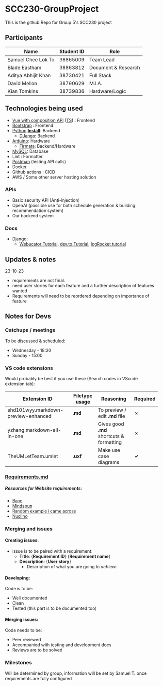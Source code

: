 # SCC230-GroupProject

This is the github Repo for Group 5's SCC230 project

## Participants

| Name                | Student ID | Role      |
| ------------------- | ---------- | ----------------- |
| Samuel Chee Lok To  | 38865009   | Team Lead        |
| Blade Eastham       | 38863812   | Document & Research|
| Aditya Abhijit Khan | 38730421   | Full Stack       |
| David Mellon        | 38790629   | M.I.A.            |
| Kian Tomkins        | 38739836   | Hardware/Logic    |

## Technologies being used

-   [Vue with composition API](https://vuejs.org/guide/quick-start.html) ([TS](https://www.typescriptlang.org/docs/)) : Frontend
-   [Bootstrap](https://getbootstrap.com/docs/5.3/getting-started/introduction/) : Frontend
-   [Python](https://docs.python.org/3/) [<u>**Install**</u>](https://www.python.org/downloads/): Backend
    -   [DJango](https://docs.djangoproject.com/en/4.2/): Backend
-   [Arduino](https://docs.arduino.cc/): Hardware
    -   [Firmata](https://docs.arduino.cc/hacking/software/FirmataLibrary): Backend/Hardware
-   [MySQL](https://dev.mysql.com/doc/): Database
-   Lint : Formatter
-   [Postman](https://www.postman.com/downloads/) (testing API calls)
-   Docker
-   Github actions : CICD
-   AWS / Some other server hosting solution

### APIs

-   Basic security API (Anti-injection)
-   OpenAI (possible use for both schedule generation & building recommendation system)
-   Our backend system
  
### Docs

-   Django:
    -   [Webucator Tutorial](https://www.webucator.com/article/connecting-django-and-vue/), [dev.to Tutorial](https://dev.to/ericnanhu/create-a-modern-application-with-django-and-vue-242j), [logRocket tutorial](https://blog.logrocket.com/how-to-build-vue-js-app-django-rest-framework/)

## Updates & notes

23-10-23

-   requirements are not final.
-   need user stories for each feature and a further description of features wanted
-   Requirements will need to be reordered depending on importance of feature

## Notes for Devs

### Catchups / meetings

To be discussed & scheduled:

-   Wednesday - 18:30
-   Sunday - 15:00

### VS code extensions

Would probably be best if you use these (Search codes in VScode extension tab):

| Extension ID                        | Filetype usage | Reasoning                                 | Required    |
| ----------------------------------- | -------------- | ----------------------------------------- | ----------- |
| shd101wyy.markdown-preview-enhanced | **.md**        | To preview / edit **.md** file            | &cross;     |
| yzhang.markdown-all-in-one          | **.md**        | Gives good **.md** shortcuts & formatting | &cross;     |
| TheUMLetTeam.umlet                  | **.uxf**       | Make use case diagrams                    | **&check;** |

### [Requirements.md](./Requirements.md)

##### Resources for Website requirements:

-   [Banc](https://banc.digital/blog/how-to-write-a-website-requirements-document-and-statement-of-work/)
-   [Mindspun](https://www.mindspun.com/blog/website-requirements-document-a-complete-guide/)
-   [Random example i came across](http://web.cse.ohio-state.edu/~bair.41/616/Project/Example_Document/Req_Doc_Example.html)
-   [Nuclino](https://www.nuclino.com/articles/functional-requirements)

### Merging and issues

#### Creating issues:

-   Issue is to be paired with a requirement:
    -   **Title**: {**Requirement ID**} {**Requirement name**}
    -   **Description**: {**User story**}
        -   Description of what you are going to _achieve_

#### Developing:

Code is to be:

-   Well documented
-   Clean
-   Tested (this part is to be documented too)

#### Merging issues:

Code needs to be:

-   Peer reviewed
-   Accompanied with testing and development docs
-   Reviews are to be solved

### Milestones

Will be determined by group, information will be set by Samuel T. once requirements are fully configured
